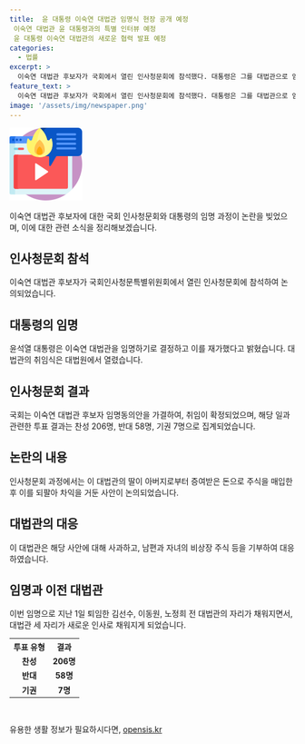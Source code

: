 ```yaml
---
title:  윤 대통령 이숙연 대법관 임명식 현장 공개 예정
 이숙연 대법관 윤 대통령과의 특별 인터뷰 예정
 윤 대통령 이숙연 대법관의 새로운 협력 발표 예정
categories:
  - 법률
excerpt: >
  이숙연 대법관 후보자가 국회에서 열린 인사청문회에 참석했다. 대통령은 그를 대법관으로 임명했고, 취임식은 대법원에서 열렸다. 대법관 후보자의 딸이 아버지의 지시로 주식을 매입해 큰 이익을 얻은 사실이 논의되었지만, 대법관은 사과하고 관련 자산을 기부했다. 1일 퇴임한 전 대법관의 자리는 새 대법관으로 모두 채워졌다.
feature_text: >
  이숙연 대법관 후보자가 국회에서 열린 인사청문회에 참석했다. 대통령은 그를 대법관으로 임명했고, 취임식은 대법원에서 열렸다. 대법관 후보자의 딸이 아버지의 지시로 주식을 매입해 큰 이익을 얻은 사실이 논의되었지만, 대법관은 사과하고 관련 자산을 기부했다. 1일 퇴임한 전 대법관의 자리는 새 대법관으로 모두 채워졌다.
image: '/assets/img/newspaper.png'
---
```


<p><img src="/assets/img/news.png" alt="rentncar 속보" /></p>

<p data-ke-size="size16">이숙연 대법관 후보자에 대한 국회 인사청문회와 대통령의 임명 과정이 논란을 빚었으며, 이에 대한 관련 소식을 정리해보겠습니다.</p>

<h2 data-ke-size="size26">인사청문회 참석</h2>

<p>이숙연 대법관 후보자가 국회인사청문특별위원회에서 열린 인사청문회에 참석하여 논의되었습니다.</p>

<h2 data-ke-size="size26">대통령의 임명</h2>

<p>윤석열 대통령은 이숙연 대법관을 임명하기로 결정하고 이를 재가했다고 밝혔습니다. 대법관의 취임식은 대법원에서 열렸습니다.</p>

<h2 data-ke-size="size26">인사청문회 결과</h2>

<p>국회는 이숙연 대법관 후보자 임명동의안을 가결하여, 취임이 확정되었으며, 해당 일과 관련한 투표 결과는 찬성 206명, 반대 58명, 기권 7명으로 집계되었습니다.</p>

<h2 data-ke-size="size26">논란의 내용</h2>

<p>인사청문회 과정에서는 이 대법관의 딸이 아버지로부터 증여받은 돈으로 주식을 매입한 후 이를 되팔아 차익을 거둔 사안이 논의되었습니다.</p>

<h2 data-ke-size="size26">대법관의 대응</h2>

<p>이 대법관은 해당 사안에 대해 사과하고, 남편과 자녀의 비상장 주식 등을 기부하여 대응하였습니다.</p>

<h2 data-ke-size="size26">임명과 이전 대법관</h2>

<p>이번 임명으로 지난 1일 퇴임한 김선수, 이동원, 노정희 전 대법관의 자리가 채워지면서, 대법관 세 자리가 새로운 인사로 채워지게 되었습니다.</p>

<table>
  <tr>
    <th>투표 유형</th>
    <th>결과</th>
  </tr>
  <tr>
    <td style="text-align: center; height: 17px;"><b>찬성</b></td>
    <td style="text-align: center; height: 17px;"><b>206명</b></td>
  </tr>
  <tr>
    <td style="text-align: center; height: 17px;"><b>반대</b></td>
    <td style="text-align: center; height: 17px;"><b>58명</b></td>
  </tr>
  <tr>
    <td style="text-align: center; height: 17px;"><b>기권</b></td>
    <td style="text-align: center; height: 17px;"><b>7명</b></td>
  </tr>
</table>

<p data-ke-size="size16">&nbsp;</p>
유용한 생활 정보가 필요하시다면, <a href="https://opensis.kr" rel="dofollow">opensis.kr</a>


